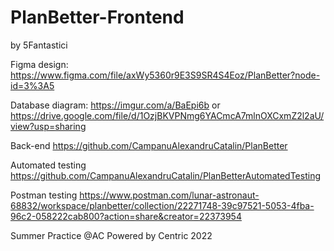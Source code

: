 # PlanBetter-Frontend

by 5Fantastici

Figma design:
https://www.figma.com/file/axWy5360r9E3S9SR4S4Eoz/PlanBetter?node-id=3%3A5

Database diagram:
https://imgur.com/a/BaEpi6b
or
https://drive.google.com/file/d/1OzjBKVPNmg6YACmcA7mlnOXCxmZ2l2aU/view?usp=sharing

Back-end
https://github.com/CampanuAlexandruCatalin/PlanBetter

Automated testing
https://github.com/CampanuAlexandruCatalin/PlanBetterAutomatedTesting

Postman testing
https://www.postman.com/lunar-astronaut-68832/workspace/planbetter/collection/22271748-39c97521-5053-4fba-96c2-058222cab800?action=share&creator=22373954

Summer Practice @AC Powered by Centric
2022
